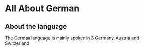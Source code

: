 <h1>All About German</h1>

<h2>About the language</h2>

<p>The German language is mainly spoken in 3 Germany, Austria and Switzerland</p>
